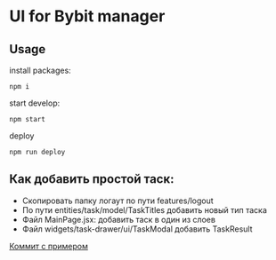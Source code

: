 # UI for Bybit manager

## Usage

install packages: 
```
npm i
```

start develop:
```
npm start
```

deploy
```
npm run deploy
````

## Как добавить простой таск:
- Скопировать папку логаут по пути features/logout
- По пути entities/task/model/TaskTitles добавить новый тип таска
- Файл MainPage.jsx: добавить таск в один из слоев
- Файл widgets/task-drawer/ui/TaskModal добавить TaskResult

[Коммит с примером](https://github.com/Holakarma/bybit-manager-ui/commit/8b8827aff25d23852dea1f72be5ece7192529120)
